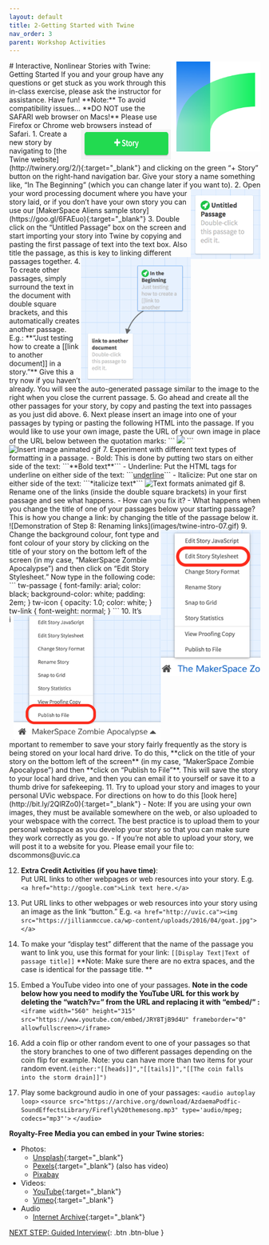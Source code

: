 ```yaml
---
layout: default
title: 2-Getting Started with Twine
nav_order: 3
parent: Workshop Activities
---
```

<img src="images/twine-intro-01.png" style="float:right;width:180px;height:180px;" alt="twine logo"> 
# Interactive, Nonlinear Stories with Twine: Getting Started
If you and your group have any questions or get stuck as you work through this in-class exercise, please ask the instructor for assistance.  Have fun!
**Note:** To avoid compatibility issues... 
**DO NOT use the SAFARI web browser on Macs!** 
Please use Firefox or Chrome web browsers instead of Safari.
<img src="images/twine-intro-02.png" style="float:right;width:180px;height:60px;" alt="+Story button">
1. Create a new story by navigating to [the Twine website](http://twinery.org/2/){:target="_blank"} and clicking on the green “+ Story” button on the right-hand navigation bar. Give your story a name something like, “In The Beginning” (which you can change later if you want to).
<img src="images/twine-intro-03.png" style="float:right;width:140px;height:140px;" alt="Unintitled Passage box"> 
2. Open your word processing document where you have your story laid, or if you don’t have your own story you can use our [MakerSpace Aliens sample story](https://goo.gl/6FAEuo){:target="_blank"} 
3. Double click on the “Untitled Passage” box on the screen and start importing your story into Twine by copying and pasting the first passage of text into the text box. Also title the passage, as this is key to linking different passages together. 
4. <img src="images/twine-intro-04.png" style="float:right;width:220px" alt="Boxes where text is linking">  To create other passages, simply surround the text in the document with double square brackets, and this automatically creates another passage. E.g.: **“Just testing how to create a [[link to another document]] in a story.”** Give this a try now if you haven’t already. You will see the auto-generated passage similar to the image to the right when you close the current passage.
5. Go ahead and create all the other passages for your story, by copy and pasting the text into passages as you just did above.
6. Next please insert an image into one of your passages by typing or pasting the following HTML into the passage. If you would like to use your own image, paste the URL of your own image in place of the URL below between the quotation marks: 
```
<img src="https://bit.ly/32DnMcw" width="500">
```
<img src="twine-intro-05b.gif" alt="Insert image animated gif">
7. Experiment with different text types of formatting in a passage. 
    - Bold: This is done by putting two stars on either side of the text: ```**Bold text**```
    - Underline: Put the HTML tags for underline on either side of the text: ```<u>underline</u>```
    - Italicize: Put one star on either side of the text: ```*italicize text*```
<img src="images//twine-intro-06.gif" alt="Text formats animated gif">
8. Rename one of the links (inside the double square brackets) in your first passage and see what happens.  
    - How can you fix it?
    - What happens when you change the title of one of your passages below your starting passage? This is how you change a link: by changing the title of the passage below it.
![Demonstration of Step 8: Renaming links](images/twine-intro-07.gif)
9. <img src="images/twine-intro-08.png" style="float:right;width:200px" alt="Edit Storysheet button"> Change the background colour, font type and font colour of your story by clicking on the title of your story on the bottom left of the screen (in my case, “MakerSpace Zombie Apocalypse”) and then click on “Edit Story Stylesheet.” Now type in the following code: 
```
tw-passage {
	font-family: arial;
  	color: black;
  	background-color: white;
	padding: 2em;
}
tw-icon {
	opacity: 1.0;
  	color: white;
}
tw-link {
	font-weight: normal;
}
```
10. <img src="images//twine-intro-09.png" style="float:right;height:250px" alt="Publish to file button"> It’s important to remember to save your story fairly frequently as the story is being stored on your local hard drive. To do this, **click on the title of your story on the bottom left of the screen** (in my case, “MakerSpace Zombie Apocalypse”) and then **click on “Publish to File”**.  This will save the story to your local hard drive, and then you can email it to yourself or save it to a thumb drive for safekeeping.
11. Try to upload your story and images to your personal UVic webspace. For directions on how to do this [look here](http://bit.ly/2QlRZo0){:target="_blank"}
    - Note: If you are using your own images, they must be available somewhere on the web, or also uploaded to your webspace with the correct. The best practice is to upload them to your personal webspace as you develop your story so that you can make sure they work correctly as you go.
    - If you’re not able to upload your story, we will post it to a website for you. Please email your file to: dscommons@uvic.ca <br>

12. **Extra Credit Activities (if you have time)**:<br> Put URL links to other webpages or web resources into your story. E.g. ```<a href="http://google.com">Link text here.</a>```

13.  Put URL links to other webpages or web resources into your story using an image as the link “button.” E.g. ```<a href="http://uvic.ca"><img src="https://jillianmccue.ca/wp-content/uploads/2016/04/goat.jpg"></a>```

14.  To make your “display test” different that the name of the passage you want to link you, use this format for your link: ```[[Display Text|Text of passage title]]```  **Note: Make sure there are no extra spaces, and the case is identical for the passage title. **

15.  Embed a YouTube video into one of your passages. **Note in the code below how you need to modify the YouTube URL for this work by deleting the “watch?v=” from the URL and replacing it with “embed/” :**
```<iframe width="560" height="315" src="https://www.youtube.com/embed/JRY8TjB9d4U" frameborder="0" allowfullscreen></iframe>```

16. Add a coin flip or other random event to one of your passages so that the story branches to one of two different passages depending on the coin flip for example. Note: you can have more than two items for your random event.```(either:"[[heads]]","[[tails]]","[[The coin falls into the storm drain]]")```

17. Play some background audio in one of your passages:
```<audio autoplay loop>```
```<source src="https://archive.org/download/AzdaemaPodfic-SoundEffectsLibrary/Firefly%20themesong.mp3" type='audio/mpeg; codecs="mp3"'>```
```</audio>```

**Royalty-Free Media you can embed in your Twine stories:**
- Photos: 
    - [Unsplash](https://unsplash.com/){:target="_blank"}
    - [Pexels](https://www.pexels.com/royalty-free-images/){:target="_blank"} (also has video)
    - [Pixabay](https://pixabay.com/)
- Videos:
    - [YouTube](https://youtube.com){:target="_blank"}
    - [Vimeo](https://vimeo.com){:target="_blank"}
- Audio
  - [Internet Archive](https://archive.org/details/audio){:target="_blank"}

[NEXT STEP: Guided Interview](guided-interview.html){: .btn .btn-blue }
